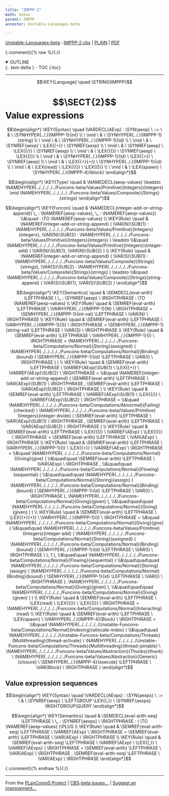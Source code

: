 ```yaml
---
title: "IMPPP-2"
math: katex
parent: IMPPP
ancestor: Unstable-Languages-beta

---
```

[Unstable-Languages-beta] : [IMPPP-2.cbs] \| [PLAIN] \| [PDF]

{::comment}{% raw %}{:/}
<details open markdown="block">
  <summary>
    OUTLINE
  </summary>
  {: .text-delta }
- TOC
{:toc}
</details>


----

$$\KEY{Language} \quad \STRING{IMPPP}$$

# $$\SECT{2}$$ Value expressions
           


$$\begin{align*}
  \KEY{Syntax} \quad
    \VARDECL{AExp} : \SYN{aexp}
      \ ::= \ & \
      \SYNHYPER{../.}{IMPPP-1}{int} \\
      \ \mid \ & \ \SYNHYPER{../.}{IMPPP-1}{string} \\
      \ \mid \ & \ \SYNHYPER{../.}{IMPPP-1}{id} \\
      \ \mid \ & \ \SYNREF{aexp} \ \LEX{{+}} \ \SYNREF{aexp} \\
      \ \mid \ & \ \SYNREF{aexp} \ \LEX{{/}} \ \SYNREF{aexp} \\
      \ \mid \ & \ \LEX{{(}} \ \SYNREF{aexp} \ \LEX{{)}} \\
      \ \mid \ & \ \SYNHYPER{../.}{IMPPP-1}{id} \ \LEX{{=}} \ \SYNREF{aexp} \\
      \ \mid \ & \ \LEX{{+}{+}} \ \SYNHYPER{../.}{IMPPP-1}{id} \\
      \ \mid \ & \ \LEX{read} \ \LEX{{(}} \ \LEX{{)}} \\
      \ \mid \ & \ \LEX{spawn} \ \SYNHYPER{../.}{IMPPP-4}{block}
\end{align*}$$

$$\begin{align*}
  \KEY{Type} \quad 
  & \NAMEDECL{aexp-values}  
    \leadsto \NAMEHYPER{../../../../../Funcons-beta/Values/Primitive}{Integers}{integers}  \mid \NAMEHYPER{../../../../../Funcons-beta/Values/Composite}{Strings}{strings}
\end{align*}$$

$$\begin{align*}
  \KEY{Funcon} \quad
  & \NAMEDECL{integer-add-or-string-append}(
                       \_ : \NAMEREF{aexp-values}, \_ : \NAMEREF{aexp-values}) \\&\quad
    :  \TO \NAMEREF{aexp-values} 
\\
  \KEY{Rule} \quad
    & \NAMEREF{integer-add-or-string-append}
        (  \VAR{N}\SUB{1} : \NAMEHYPER{../../../../../Funcons-beta/Values/Primitive}{Integers}{integers}, 
               \VAR{N}\SUB{2} : \NAMEHYPER{../../../../../Funcons-beta/Values/Primitive}{Integers}{integers} ) \leadsto \\&\quad
        \NAMEHYPER{../../../../../Funcons-beta/Values/Primitive}{Integers}{integer-add}
          (  \VAR{N}\SUB{1}, 
                 \VAR{N}\SUB{2} )
\\
  \KEY{Rule} \quad
    & \NAMEREF{integer-add-or-string-append}
        (  \VAR{S}\SUB{1} : \NAMEHYPER{../../../../../Funcons-beta/Values/Composite}{Strings}{strings}, 
               \VAR{S}\SUB{2} : \NAMEHYPER{../../../../../Funcons-beta/Values/Composite}{Strings}{strings} ) \leadsto \\&\quad
        \NAMEHYPER{../../../../../Funcons-beta/Values/Composite}{Strings}{string-append}
          (  \VAR{S}\SUB{1}, 
                 \VAR{S}\SUB{2} )
\end{align*}$$

$$\begin{align*}
  \KEY{Semantics} \quad
  & \SEMDECL{eval-arith} \LEFTPHRASE \ \_ : \SYNREF{aexp} \ \RIGHTPHRASE  
    :  \TO \NAMEREF{aexp-values} 
\\
  \KEY{Rule} \quad
    & \SEMREF{eval-arith} \LEFTPHRASE \
                            \VARHYPER{../.}{IMPPP-1}{N} \
                          \RIGHTPHRASE  = 
      \SEMHYPER{../.}{IMPPP-1}{int-val} \LEFTPHRASE \
                            \VAR{N} \
                          \RIGHTPHRASE 
\\
  \KEY{Rule} \quad
    & \SEMREF{eval-arith} \LEFTPHRASE \
                            \VARHYPER{../.}{IMPPP-1}{S} \
                          \RIGHTPHRASE  = 
      \SEMHYPER{../.}{IMPPP-1}{string-val} \LEFTPHRASE \
                            \VAR{S} \
                          \RIGHTPHRASE 
\\
  \KEY{Rule} \quad
    & \SEMREF{eval-arith} \LEFTPHRASE \
                            \VARHYPER{../.}{IMPPP-1}{I} \
                          \RIGHTPHRASE  = 
      \NAMEHYPER{../../../../../Funcons-beta/Computations/Normal}{Storing}{assigned}
        (  \NAMEHYPER{../../../../../Funcons-beta/Computations/Normal}{Binding}{bound}
                (  \SEMHYPER{../.}{IMPPP-1}{id} \LEFTPHRASE \
                                            \VAR{I} \
                                          \RIGHTPHRASE  ) )
\\
  \KEY{Rule} \quad
    & \SEMREF{eval-arith} \LEFTPHRASE \
                            \VARREF{AExp}\SUB{1} \ \LEX{{+}} \ \VARREF{AExp}\SUB{2} \
                          \RIGHTPHRASE  = \\&\quad
      \NAMEREF{integer-add-or-string-append}
        (  \SEMREF{eval-arith} \LEFTPHRASE \
                                    \VAR{AExp}\SUB{1} \
                                  \RIGHTPHRASE , 
               \SEMREF{eval-arith} \LEFTPHRASE \
                                    \VAR{AExp}\SUB{2} \
                                  \RIGHTPHRASE  )
\\
  \KEY{Rule} \quad
    & \SEMREF{eval-arith} \LEFTPHRASE \
                            \VARREF{AExp}\SUB{1} \ \LEX{{/}} \ \VARREF{AExp}\SUB{2} \
                          \RIGHTPHRASE  = \\&\quad
      \NAMEHYPER{../../../../../Funcons-beta/Computations/Abnormal}{Failing}{checked} \ 
        \NAMEHYPER{../../../../../Funcons-beta/Values/Primitive}{Integers}{integer-divide}
          (  \SEMREF{eval-arith} \LEFTPHRASE \
                                      \VAR{AExp}\SUB{1} \
                                    \RIGHTPHRASE , 
                 \SEMREF{eval-arith} \LEFTPHRASE \
                                      \VAR{AExp}\SUB{2} \
                                    \RIGHTPHRASE  )
\\
  \KEY{Rule} \quad
    & \SEMREF{eval-arith} \LEFTPHRASE \
                            \LEX{{(}} \ \VARREF{AExp} \ \LEX{{)}} \
                          \RIGHTPHRASE  = 
      \SEMREF{eval-arith} \LEFTPHRASE \
                            \VAR{AExp} \
                          \RIGHTPHRASE 
\\
  \KEY{Rule} \quad
    & \SEMREF{eval-arith} \LEFTPHRASE \
                            \VARHYPER{../.}{IMPPP-1}{I} \ \LEX{{=}} \ \VARREF{AExp} \
                          \RIGHTPHRASE  = \\&\quad
      \NAMEHYPER{../../../../../Funcons-beta/Computations/Normal}{Giving}{give}
        ( \\&\quad\quad \SEMREF{eval-arith} \LEFTPHRASE \
                                    \VAR{AExp} \
                                  \RIGHTPHRASE , \\&\quad\quad
               \NAMEHYPER{../../../../../Funcons-beta/Computations/Normal}{Flowing}{sequential}
                ( \\&\quad\quad\quad \NAMEHYPER{../../../../../Funcons-beta/Computations/Normal}{Storing}{assign}
                        (  \NAMEHYPER{../../../../../Funcons-beta/Computations/Normal}{Binding}{bound}
                                (  \SEMHYPER{../.}{IMPPP-1}{id} \LEFTPHRASE \
                                                            \VAR{I} \
                                                          \RIGHTPHRASE  ), 
                               \NAMEHYPER{../../../../../Funcons-beta/Computations/Normal}{Giving}{given} ), \\&\quad\quad\quad
                       \NAMEHYPER{../../../../../Funcons-beta/Computations/Normal}{Giving}{given} ) )
\\
  \KEY{Rule} \quad
    & \SEMREF{eval-arith} \LEFTPHRASE \
                            \LEX{{+}{+}} \ \VARHYPER{../.}{IMPPP-1}{I} \
                          \RIGHTPHRASE  = \\&\quad
      \NAMEHYPER{../../../../../Funcons-beta/Computations/Normal}{Giving}{give}
        ( \\&\quad\quad \NAMEHYPER{../../../../../Funcons-beta/Values/Primitive}{Integers}{integer-add}
                (  \NAMEHYPER{../../../../../Funcons-beta/Computations/Normal}{Storing}{assigned}
                        (  \NAMEHYPER{../../../../../Funcons-beta/Computations/Normal}{Binding}{bound}
                                (  \SEMHYPER{../.}{IMPPP-1}{id} \LEFTPHRASE \
                                                            \VAR{I} \
                                                          \RIGHTPHRASE  ) ), 
                       1 ), \\&\quad\quad
               \NAMEHYPER{../../../../../Funcons-beta/Computations/Normal}{Flowing}{sequential}
                ( \\&\quad\quad\quad \NAMEHYPER{../../../../../Funcons-beta/Computations/Normal}{Storing}{assign}
                        (  \NAMEHYPER{../../../../../Funcons-beta/Computations/Normal}{Binding}{bound}
                                (  \SEMHYPER{../.}{IMPPP-1}{id} \LEFTPHRASE \
                                                            \VAR{I} \
                                                          \RIGHTPHRASE  ), 
                               \NAMEHYPER{../../../../../Funcons-beta/Computations/Normal}{Giving}{given} ), \\&\quad\quad\quad
                       \NAMEHYPER{../../../../../Funcons-beta/Computations/Normal}{Giving}{given} ) )
\\
  \KEY{Rule} \quad
    & \SEMREF{eval-arith} \LEFTPHRASE \
                            \LEX{read} \ \LEX{{(}} \ \LEX{{)}} \
                          \RIGHTPHRASE  = 
      \NAMEHYPER{../../../../../Funcons-beta/Computations/Normal}{Interacting}{read}
\\
  \KEY{Rule} \quad
    & \SEMREF{eval-arith} \LEFTPHRASE \
                            \LEX{spawn} \ \VARHYPER{../.}{IMPPP-4}{Block} \
                          \RIGHTPHRASE  = \\&\quad
      \NAMEHYPER{../../../../../Unstable-Funcons-beta/Computations/Normal}{Indexing}{allocate-index}
        ( \\&\quad\quad \NAMEHYPER{../../../../../Unstable-Funcons-beta/Computations/Threads}{Multithreading}{thread-activate} \ 
                \NAMEHYPER{../../../../../Unstable-Funcons-beta/Computations/Threads}{Multithreading}{thread-joinable} \ 
                  \NAMEHYPER{../../../../../Funcons-beta/Values/Abstraction}{Thunks}{thunk} \ 
                    \NAMEHYPER{../../../../../Funcons-beta/Values/Abstraction}{Generic}{closure} \ 
                      \SEMHYPER{../.}{IMPPP-4}{execute} \LEFTPHRASE \
                                            \VAR{Block} \
                                          \RIGHTPHRASE  )
\end{align*}$$

## Value expression sequences
               


$$\begin{align*}
  \KEY{Syntax} \quad
    \VARDECL{AExps} : \SYN{aexps}
      \ ::= \ & \
      \SYNREF{aexp} \ \LEFTGROUP \LEX{{,}} \ \SYNREF{aexps} \RIGHTGROUP\QUERY
\end{align*}$$

$$\begin{align*}
  \KEY{Semantics} \quad
  & \SEMDECL{eval-arith-seq} \LEFTPHRASE \ \_ : \SYNREF{aexps} \ \RIGHTPHRASE  
    : (   \TO \NAMEREF{aexp-values} )\PLUS 
\\
  \KEY{Rule} \quad
    & \SEMREF{eval-arith-seq} \LEFTPHRASE \
                            \VARREF{AExp} \
                          \RIGHTPHRASE  = 
      \SEMREF{eval-arith} \LEFTPHRASE \
                            \VAR{AExp} \
                          \RIGHTPHRASE 
\\
  \KEY{Rule} \quad
    & \SEMREF{eval-arith-seq} \LEFTPHRASE \
                            \VARREF{AExp} \ \LEX{{,}} \ \VARREF{AExps} \
                          \RIGHTPHRASE  = 
      \SEMREF{eval-arith} \LEFTPHRASE \
                            \VAR{AExp} \
                          \RIGHTPHRASE , 
       \SEMREF{eval-arith-seq} \LEFTPHRASE \
                            \VAR{AExp} \
                          \RIGHTPHRASE 
\end{align*}$$



[Funcons-beta]: /CBS-beta/math/Funcons-beta
  "FUNCONS-BETA"
[Unstable-Funcons-beta]: /CBS-beta/math/Unstable-Funcons-beta
  "UNSTABLE-FUNCONS-BETA"
[Languages-beta]: /CBS-beta/math/Languages-beta
  "LANGUAGES-BETA"
[Unstable-Languages-beta]: /CBS-beta/math/Unstable-Languages-beta
  "UNSTABLE-LANGUAGES-BETA"
[CBS-beta]: /CBS-beta
  "CBS-BETA"
[IMPPP-2.cbs]: https://github.com/plancomps/CBS-beta/blob/math/Unstable-Languages-beta/IMP-Plus-Plus/IMPPP-cbs/IMPPP/IMPPP-2/IMPPP-2.cbs
  "CBS SOURCE FILE ON GITHUB"
[PLAIN]: /CBS-beta/docs/Unstable-Languages-beta/IMP-Plus-Plus/IMPPP-cbs/IMPPP/IMPPP-2
  "CBS SOURCE WEB PAGE"
 [PRETTY]: /CBS-beta/math/Unstable-Languages-beta/IMP-Plus-Plus/IMPPP-cbs/IMPPP/IMPPP-2
  "CBS-KATEX WEB PAGE"
[PDF]: https://github.com/plancomps/CBS-beta/blob/math/Unstable-Languages-beta/IMP-Plus-Plus/IMPPP-cbs/IMPPP/IMPPP-2/IMPPP-2.pdf
  "CBS-LATEX PDF FILE"
[PLanCompS Project]: https://plancomps.github.io
  "PROGRAMMING LANGUAGE COMPONENTS AND SPECIFICATIONS PROJECT HOME PAGE"
{::comment}{% endraw %}{:/}


____

From the [PLanCompS Project] | [CBS-beta issues...] | [Suggest an improvement...]

[CBS-beta issues...]: https://github.com/plancomps/CBS-beta/issues
  "CBS-BETA ISSUE REPORTS ON GITHUB"
[Suggest an improvement...]: mailto:plancomps@gmail.com?Subject=CBS-beta%20-%20comment&Body=Re%3A%20CBS-beta%20specification%20at%20IMPPP/IMPPP-2/IMPPP-2.cbs%0A%0AComment/Query/Issue/Suggestion%3A%0A%0A%0ASignature%3A%0A
  "GENERATE AN EMAIL TEMPLATE"
